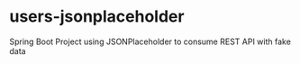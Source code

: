 # users-jsonplaceholder
Spring Boot Project using JSONPlaceholder to consume REST API with fake data
